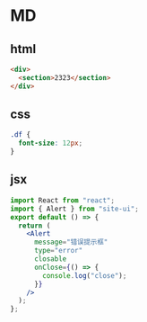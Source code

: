# MD

## html
```html
<div>
  <section>2323</section>
</div>
```
## css
```css
.df {
  font-size: 12px;
}
```
## jsx
```jsx
import React from "react";
import { Alert } from "site-ui";
export default () => {
  return (
    <Alert
      message="错误提示框"
      type="error"
      closable
      onClose={() => {
        console.log("close");
      }}
    />
  );
};
```
